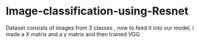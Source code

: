 # Image-classification-using-Resnet 

Dataset consists of images from 3 classes , now to feed it into our model, i made a X matrix and a y matrix and then trained VGG
